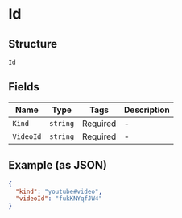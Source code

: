 
# Id

## Structure

`Id`

## Fields

| Name | Type | Tags | Description |
|  --- | --- | --- | --- |
| `Kind` | `string` | Required | - |
| `VideoId` | `string` | Required | - |

## Example (as JSON)

```json
{
  "kind": "youtube#video",
  "videoId": "fukKNYqfJW4"
}
```

